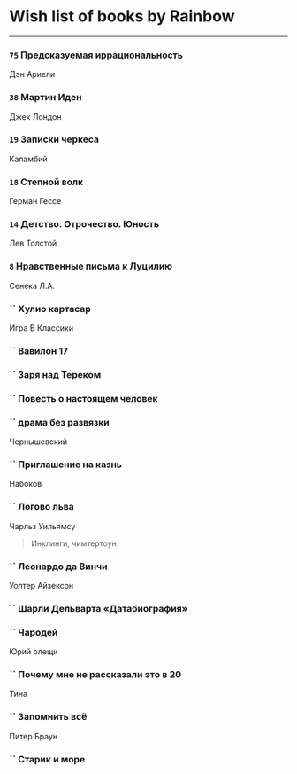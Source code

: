 # Wish list of books by Rainbow
---

### `75` Предсказуемая иррациональность
Дэн Ариели

### `38` Мартин Иден
Джек Лондон

### `19` Записки черкеса
Каламбий

### `18` Степной волк
Герман Гессе

### `14` Детство. Отрочество. Юность
Лев Толстой

### `8` Нравственные письма к Луцилию
Сенека Л.А.

### `` Хулио картасар
Игра В Классики

### `` Вавилон 17

### `` Заря над Тереком

### `` Повесть о настоящем человек

### `` драма без развязки
Чернышевский

### `` Приглашение на казнь
Набоков

### `` Логово льва
Чарльз Уильямсу
> Инклинги, чимтертоун

### `` Леонардо да Винчи
Уолтер Айзексон

### `` Шарли Дельварта «Датабиография»

### `` Чародей
Юрий олещи

### `` Почему мне не рассказали это в 20
Тина

### `` Запомнить всё
Питер Браун

### `` Старик и море

